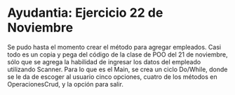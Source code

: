 # Ayudantia: Ejercicio 22 de Noviembre
Se pudo hasta el momento crear el método para agregar empleados.
Casi todo es un copia y pega del código de la clase de POO
del 21 de noviembre, sólo que se agrega la habilidad de ingresar
los datos del empleado utilizando Scanner.
Para lo que es el Main, se crea un ciclo Do/While, donde se le da
de escoger al usuario cinco opciones, cuatro de los métodos en
OperacionesCrud, y la opción para salir.